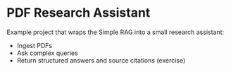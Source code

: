 # PDF Research Assistant

Example project that wraps the Simple RAG into a small research assistant:
- Ingest PDFs
- Ask complex queries
- Return structured answers and source citations (exercise)
